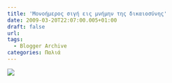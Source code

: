 ```yaml
---
title: 'Μονοήμερος σιγή εις μνήμην της δικαιoσύνης'
date: 2009-03-20T22:07:00.005+01:00
draft: false
url: 
tags:
  - Blogger Archive
categories: Παλιά
---
```


[![](https://blogger.googleusercontent.com/img/b/R29vZ2xl/AVvXsEg2Wz9pcFoLT1OtUTZvTRMJXUr_NgwFFHRRqwRPeqJdNfs5clNd8xOR0DyR34LVjrh-Gmd5XTodal7B0jQLROH9QOxc_v5SF3SO5MOjrBATinuClZlH7-8zvtEMK17_VopjCPW3D1a4OO4/s400/Image+2.png)](https://blogger.googleusercontent.com/img/b/R29vZ2xl/AVvXsEg2Wz9pcFoLT1OtUTZvTRMJXUr_NgwFFHRRqwRPeqJdNfs5clNd8xOR0DyR34LVjrh-Gmd5XTodal7B0jQLROH9QOxc_v5SF3SO5MOjrBATinuClZlH7-8zvtEMK17_VopjCPW3D1a4OO4/s1600-h/Image+2.png)
